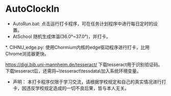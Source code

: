 # AutoClockIn


* AutoRun.bat:
  点击运行打卡程序，可在任务计划程序中进行每日定时的设置。
* AtSchool
  随机生成体温(36.0°~37.0°)，并打卡。

*. CIHNU_edge.py:
  使用Chormium内核的edge驱动程序进行打卡，比用Chrome浏览器更快。

https://digi.bib.uni-mannheim.de/tesseract/ 下载tesseract用于识别验证码。下载tesseract后，还需将~\tesseract\tessdata\加入系统环境变量。

* 声明：
  本打卡程序仅限于学习交流，请根据学校规定和自己的真实情况进行打卡，因违反学校规定造成的一切不良后果，皆与本人无关。
